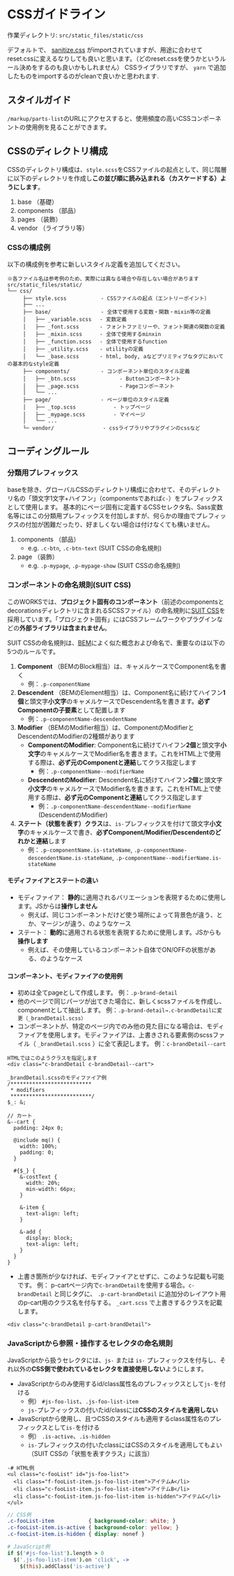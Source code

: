 # CSSガイドライン

作業ディレクトリ: `src/static_files/static/css`

デフォルトで、 [sanitize.css](http://jonathantneal.github.io/sanitize.css/) がimportされていますが、用途に合わせてreset.cssに変えるなりしても良いと思います。（どのreset.cssを使うかというルール決めをするのも良いかもしれません）
CSSライブラリですが、 `yarn` で追加したものをimportするのがcleanで良いかと思われます.

## スタイルガイド

`/markup/parts-list`のURLにアクセスすると、使用頻度の高いCSSコンポーネントの使用例を見ることができます。


## CSSのディレクトリ構成

CSSのディレクトリ構成は、`style.scss`をCSSファイルの起点として、同じ階層に以下のディレクトリを作成し**この並び順に読み込まれる（カスケードする）ようにします**。

1. base （基礎）
2. components （部品）
3. pages （装飾）
4. vendor （ライブラリ等）

### CSSの構成例

以下の構成例を参考に新しいスタイル定義を追加してください。

```
※各ファイル名は参考例のため、実際には異なる場合や存在しない場合があります
src/static_files/static/
└── css/
     ├── style.scss           - CSSファイルの起点（エントリーポイント）
     ├── ...
     ├── base/                - 全体で使用する変数・関数・mixin等の定義
     │   ├── _variable.scss　 - 変数定義
     │   ├── _font.scss     　- フォントファミリーや、フォント関連の関数の定義
     │   ├── _mixin.scss    　- 全体で使用するminxin
     │   ├── _function.scss 　- 全体で使用するfunction
     │   ├── _utility.scss  　- utilityの定義
     │   └── _base.scss     　- html, body, aなどプリミティブなタグにおいての基本的なstyle定義
     ├── components/          - コンポーネント単位のスタイル定義
     │   ├── _btn.scss              - Buttonコンポーネント
     │   ├── _page.scss             - Pageコンポーネント
     │   └── ...
     ├── page/                - ページ単位のスタイル定義
     │   ├── _top.scss            - トップページ
     │   ├── _mypage.scss         - マイページ
     │   └── ...
     └─ vendor/              　- cssライブラリやプラグインのcssなど
```


## コーディングルール

### 分類用プレフィックス

baseを除き、グローバルCSSのディレクトリ構成に合わせて、そのディレクトリ名の「頭文字1文字+ハイフン」（componentsであれば`c-`）をプレフィックスとして使用します。
基本的にページ固有に定義するCSSセレクタ名、Sass変数名等にはこの分類用プレフィックスを付加しますが、何らかの理由でプレフィックスの付加が困難だったり、好ましくない場合は付けなくても構いません。

1. components （部品）
    * e.g. `.c-btn`, `.c-btn-text` (SUIT CSSの命名規則)
2. page （装飾）
    * e.g. `.p-mypage`, `.p-mypage-show` (SUIT CSSの命名規則)


### コンポーネントの命名規則(SUIT CSS)

このWORKSでは、**プロジェクト固有のコンポーネント**（前述のcomponentsとdecorationsディレクトリに含まれるSCSSファイル）の命名規則に[SUIT CSS](https://github.com/suitcss/suit/blob/master/doc/naming-conventions.md)を採用しています。「プロジェクト固有」にはCSSフレームワークやプラグインなどの**外部ライブラリは含まれません**。

SUIT CSSの命名規則は、[BEM](https://csswizardry.com/2013/01/mindbemding-getting-your-head-round-bem-syntax/)によく似た概念および命名で、重要なのは以下の5つのルールです。

1. **Component** （BEMのBlock相当）は、キャメルケースでComponent名を書く
    * 例：`.p-componentName`
2. **Descendent** （BEMのElement相当）は、Component名に続けてハイフン**1個**と頭文字**小文字**のキャメルケースでDescendent名を書きます。**必ずComponentの子要素**として配置します
    * 例：`.p-componentName-descendentName`
3. **Modifier** （BEMのModifier相当）は、ComponentのModifierとDescendentのModifierの2種類があります
    * **ComponentのModifier**: Component名に続けてハイフン**2個**と頭文字**小文字**のキャメルケースでModifier名を書きます。これをHTML上で使用する際は、**必ず元のComponentと連結**してクラス指定します
        * 例：`.p-componentName--modifierName`
    * **DescendentのModifier**: Descendent名に続けてハイフン**2個**と頭文字**小文字**のキャメルケースでModifier名を書きます。これをHTML上で使用する際は、**必ず元のComponentと連結**してクラス指定します
        * 例：`.p-componentName-descendentName--modifierName` (DescendentのModifier)
4. **ステート（状態を表す）クラス**は、`is-`プレフィックスを付けて頭文字**小文字**のキャメルケースで書き、**必ずComponent/Modifier/Descendentのどれかと連結**します
    * 例：`.p-componentName.is-stateName`, `.p-componentName-descendentName.is-stateName`, `.p-componentName--modifierName.is-stateName`

#### モディファイアとステートの違い

* モディファイア： **静的**に適用されるバリエーションを表現するために使用します。JSからは**操作しません**
    * 例えば、同じコンポーネントだけど使う場所によって背景色が違う、とか、マージンが違う、のようなケース
* ステート： **動的**に適用される状態を表現するために使用します。JSからも**操作します**
    * 例えば、その使用しているコンポーネント自体でON/OFFの状態がある、のようなケース

#### コンポーネント、モディファイアの使用例
* 初めは全てpageとして作成します。 例：`.p-brand-detail`
* 他のページで同じパーツが出てきた場合に、新しくscssファイルを作成し、componentとして抽出します。
例：`.p-brand-detail→.c-brandDetailに変更（_brandDetail.scss）`
* コンポーネントが、特定のページ内でのみ他の見た目になる場合は、モディファイアを使用します。モディファイアは、上書きされる要素側のscssファイル（ `_brandDetail.scss` ）に全て表記します。
 例：`c-brandDetail--cart`

```
HTMLではこのようクラスを指定します
<div class="c-brandDetail c-brandDetail--cart">
```
```
_brandDetail.scssのモディファイア例
/**************************
 * modifiers
 **************************/
$_: &;

// カート
&--cart {
  padding: 24px 0;

  @include mq() {
    width: 100%;
    padding: 0;
  }

  #{$_} {
    &-costText {
      width: 20%;
      min-width: 66px;
    }

    &-item {
      text-align: left;
    }

    &-add {
      display: block;
      text-align: left;
    }
  }
}
```

* 上書き箇所が少なければ、モディファイアとせずに、このような記載も可能です。
例： p-cartページ内で`c-brandDetail`を使用する場合。`c-brandDetail` と同じタグに、  `.p-cart-brandDetail` に追加分のレイアウト用のp-cart用のクラス名を付与する。 `_cart.scss` で上書きするクラスを記載します。

```
<div class="c-brandDetail p-cart-brandDetail">
```

### JavaScriptから参照・操作するセレクタの命名規則

JavaScriptから扱うセレクタには、`js-` または `is-` プレフィックスを付与し、それ以外の**CSS側で使われているセレクタを直接使用しない**ようにします。

* JavaScriptからのみ使用するid/class属性名のプレフィックスとして`js-`を付ける
    * 例） `#js-foo-list`、`.js-foo-list-item`
    * `js-`プレフィックスの付いたid/classには**CSSのスタイルを適用しない**
* JavaScriptから使用し、且つCSSのスタイルも適用するclass属性名のプレフィックスとして`is-`を付ける
    * 例） `.is-active`、`.is-hidden`
    * `is-`プレフィックスの付いたclassにはCSSのスタイルを適用してもよい（SUIT CSSの「状態を表すクラス」に該当）

``` haml
-# HTML例
<ul class="c-fooList" id="js-foo-list">
  <li class="f-fooList-item.js-foo-list-item">アイテムA</li>
  <li class="c-fooList-item.js-foo-list-item">アイテムB</li>
  <li class="c-fooList-item.js-foo-list-item is-hidden">アイテムC</li>
</ul>
```
``` scss
// CSS例
.c-fooList-item           { background-color: white; }
.c-fooList-item.is-active { background-color: yellow; }
.c-fooList-item.is-hidden { display: nonef }
```
``` coffeescript
# JavaScript例
if $('#js-foo-list').length > 0
  $('.js-foo-list-item').on 'click', ->
    $(this).addClass('is-active')
```
